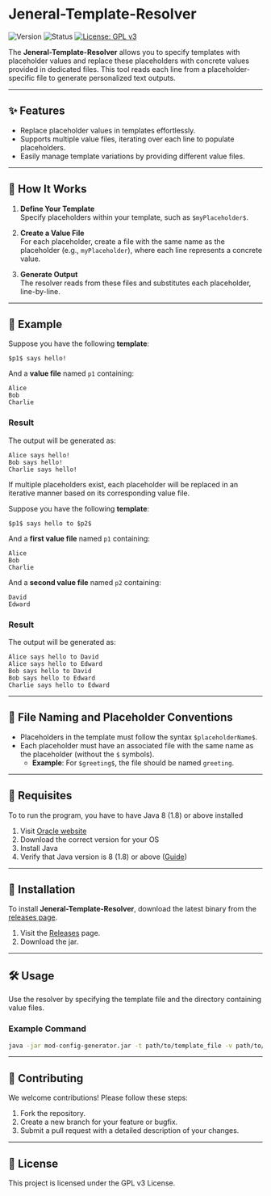 
# Jeneral-Template-Resolver

![Version](https://img.shields.io/badge/version-1.0-blue) ![Status](https://img.shields.io/badge/status-active-brightgreen) [![License: GPL v3](https://img.shields.io/badge/License-GPLv3-blue.svg)](https://www.gnu.org/licenses/gpl-3.0)

The **Jeneral-Template-Resolver** allows you to specify templates with placeholder values and replace these placeholders with concrete values provided in dedicated files. This tool reads each line from a placeholder-specific file to generate personalized text outputs.

---

## ✨ Features
- Replace placeholder values in templates effortlessly.
- Supports multiple value files, iterating over each line to populate placeholders.
- Easily manage template variations by providing different value files.

---

## 📜 How It Works

1. **Define Your Template**  
   Specify placeholders within your template, such as `$myPlaceholder$`.

2. **Create a Value File**  
   For each placeholder, create a file with the same name as the placeholder (e.g., `myPlaceholder`), where each line represents a concrete value.

3. **Generate Output**  
   The resolver reads from these files and substitutes each placeholder, line-by-line.

---

## 🔧 Example

Suppose you have the following **template**:

```plaintext
$p1$ says hello!
```

And a **value file** named `p1` containing:

```plaintext
Alice
Bob
Charlie
```

### Result
The output will be generated as:

```plaintext
Alice says hello!
Bob says hello!
Charlie says hello!
```

If multiple placeholders exist, each placeholder will be replaced in an iterative manner based on its corresponding value file.

Suppose you have the following **template**:

```plaintext
$p1$ says hello to $p2$
```

And a **first value file** named `p1` containing:

```plaintext
Alice
Bob
Charlie
```

And a **second value file** named `p2` containing:

```plaintext
David
Edward
```

### Result
The output will be generated as:

```plaintext
Alice says hello to David
Alice says hello to Edward
Bob says hello to David
Bob says hello to Edward
Charlie says hello to Edward
```


---

## 📂 File Naming and Placeholder Conventions

- Placeholders in the template must follow the syntax `$placeholderName$`.
- Each placeholder must have an associated file with the same name as the placeholder (without the `$` symbols).
  - **Example**: For `$greeting$`, the file should be named `greeting`.

---

## 🔧 Requisites

To to run the program, you have to have Java 8 (1.8) or above installed
1. Visit [Oracle website](https://www.java.com/download/manual.jsp)
2. Download the correct version for your OS
3. Install Java
4. Verify that Java version is 8 (1.8) or above ([Guide](https://www.javatpoint.com/how-to-verify-java-version))

---

## 🚀 Installation

To install **Jeneral-Template-Resolver**, download the latest binary from the [releases page](https://github.com/giovanni-grieco/Jeneral-Template-Resolver/releases).

1. Visit the [Releases](https://github.com/giovanni-grieco/Jeneral-Template-Resolver/releases) page.
2. Download the jar.

---

## 🛠 Usage

Use the resolver by specifying the template file and the directory containing value files.

### Example Command

```bash
java -jar mod-config-generator.jar -t path/to/template_file -v path/to/value_file1,path/to/value_file2...
```

---

## 🤝 Contributing

We welcome contributions! Please follow these steps:

1. Fork the repository.
2. Create a new branch for your feature or bugfix.
3. Submit a pull request with a detailed description of your changes.

---

## 📄 License

This project is licensed under the GPL v3 License.
